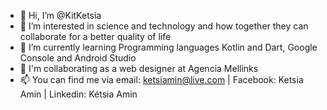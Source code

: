 - 👋 Hi, I’m @KitKetsia
- 👀 I’m interested in science and technology and how together they can collaborate for a better quality of life
- 🌱 I’m currently learning Programming languages Kotlin and Dart, Google Console and Android Studio
- 💞️ I'm collaborating as a web designer at Agencia Mellinks
- 📫 You can find me via email: ketsiamin@live.com | Facebook: Ketsia Amin | Linkedin: Kétsia Amin

<!---
KitKetsia/KitKetsia is a ✨ special ✨ repository because its `README.md` (this file) appears on your GitHub profile.
You can click the Preview link to take a look at your changes.
--->
